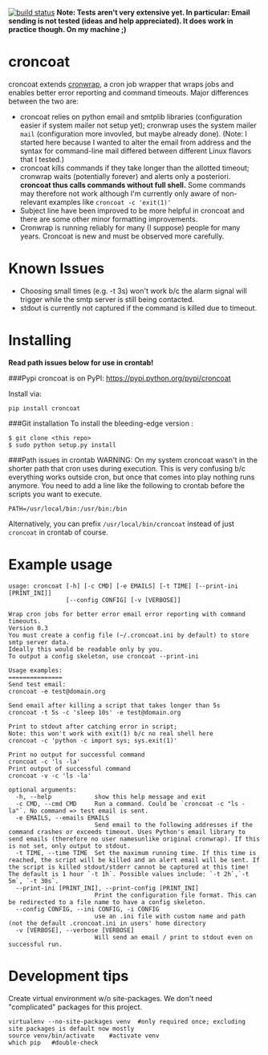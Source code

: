 [![build status](https://travis-ci.org/MatthiasKauer/croncoat.png?branch=croncoat)](https://travis-ci.org/MatthiasKauer/croncoat)
**Note: Tests aren't very extensive yet. In particular: Email sending is not tested (ideas and help appreciated). It does work in practice though. On my machine ;)**

croncoat
===========================================
croncoat extends [cronwrap](https://github.com/Doist/cronwrap), a cron job wrapper that wraps jobs and enables better error reporting and command timeouts.
Major differences between the two are:

* croncoat relies on python email and smtplib libraries (configuration easier if system mailer not setup yet); cronwrap uses the system mailer ```mail``` (configuration more invovled, but maybe already done).
(Note: I started here because I wanted to alter the email from address and the syntax for command-line mail differed between different Linux flavors that I tested.)
* croncoat kills commands if they take longer than the allotted timeout; cronwrap waits (potentially forever) and alerts only a posteriori. **croncoat thus calls commands without full shell.** Some commands may therefore not work although I'm currently only aware of non-relevant examples like ```croncoat -c 'exit(1)'```
* Subject line have been improved to be more helpful in croncoat and there are some other minor formatting improvements.
* Cronwrap is running reliably for many (I suppose) people for many years. Croncoat is new and must be observed more carefully.

Known Issues
===========

* Choosing small times (e.g. -t 3s) won't work b/c the alarm signal will trigger while the smtp server is still being contacted.
* stdout is currently not captured if the command is killed due to timeout.

Installing
===========
**Read path issues below for use in crontab!**

###Pypi
croncoat is on PyPI: https://pypi.python.org/pypi/croncoat

Install via:
```
pip install croncoat
```

###Git installation
To install the bleeding-edge version :

    $ git clone <this repo>
    $ sudo python setup.py install

###Path issues in crontab
WARNING: On my system croncoat wasn't in the shorter path that cron uses during execution. This is very confusing b/c everything works outside cron, but once that comes into play nothing runs anymore. You need to add a line like the following to crontab before the scripts you want to execute.

```
PATH=/usr/local/bin:/usr/bin:/bin
```

Alternatively, you can prefix ```/usr/local/bin/croncoat``` instead of just ```croncoat``` in crontab of course.

Example usage
===========

```
usage: croncoat [-h] [-c CMD] [-e EMAILS] [-t TIME] [--print-ini [PRINT_INI]]
                [--config CONFIG] [-v [VERBOSE]]

Wrap cron jobs for better error email error reporting with command timeouts.
Version 0.3
You must create a config file (~/.croncoat.ini by default) to store smtp server data.
Ideally this would be readable only by you.
To output a config skeleton, use croncoat --print-ini

Usage examples:
===============
Send test email:
croncoat -e test@domain.org

Send email after killing a script that takes longer than 5s
croncoat -t 5s -c 'sleep 10s' -e test@domain.org

Print to stdout after catching error in script;
Note: this won't work with exit(1) b/c no real shell here
croncoat -c 'python -c import sys; sys.exit(1)'

Print no output for successful command
croncoat -c 'ls -la'
Print output of successful command
croncoat -v -c 'ls -la'

optional arguments:
  -h, --help            show this help message and exit
  -c CMD, --cmd CMD     Run a command. Could be `croncoat -c "ls -la"`. No command => test email is sent.
  -e EMAILS, --emails EMAILS
                        Send email to the following addresses if the command crashes or exceeds timeout. Uses Python's email library to send emails (therefore no user namesunlike original cronwrap). If this is not set, only output to stdout.
  -t TIME, --time TIME  Set the maximum running time. If this time is reached, the script will be killed and an alert email will be sent. If the script is killed stdout/stderr cannot be captured at this time! The default is 1 hour `-t 1h`. Possible values include: `-t 2h`,`-t 5m`, `-t 30s`.
  --print-ini [PRINT_INI], --print-config [PRINT_INI]
                        Print the configuration file format. This can be redirected to a file name to have a config skeleton.
  --config CONFIG, --ini CONFIG, -i CONFIG
                        use an .ini file with custom name and path  (not the default .croncoat.ini in users' home directory
  -v [VERBOSE], --verbose [VERBOSE]
                        Will send an email / print to stdout even on successful run.
```

Development tips
=============
Create virtual environment w/o site-packages. We don't need "complicated" packages for this project.
```
virtualenv --no-site-packages venv  #only required once; excluding site packages is default now mostly
source venv/bin/activate    #activate venv
which pip   #double-check
```

